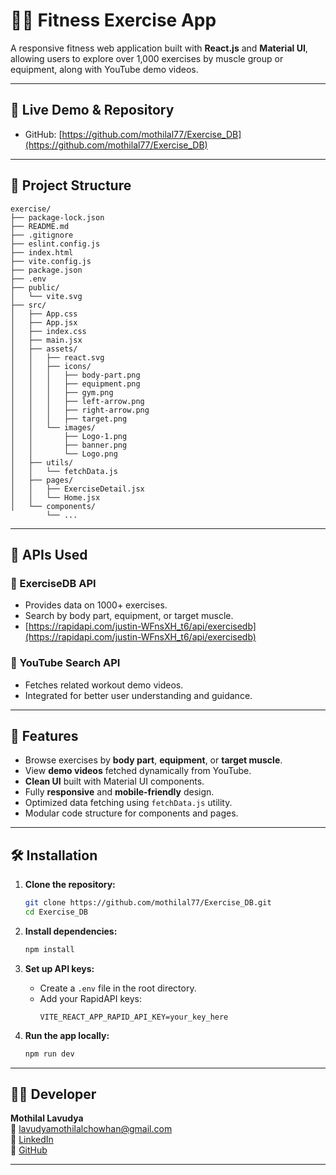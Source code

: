 
# 🏋️‍♂️ Fitness Exercise App

A responsive fitness web application built with **React.js** and **Material UI**, allowing users to explore over 1,000 exercises by muscle group or equipment, along with YouTube demo videos.

---

## 🔗 Live Demo & Repository

- GitHub: [https://github.com/mothilal77/Exercise_DB](https://github.com/mothilal77/Exercise_DB)

---

## 📁 Project Structure

```
exercise/
├── package-lock.json
├── README.md
├── .gitignore
├── eslint.config.js
├── index.html
├── vite.config.js
├── package.json
├── .env
├── public/
│   └── vite.svg
├── src/
│   ├── App.css
│   ├── App.jsx
│   ├── index.css
│   ├── main.jsx
│   ├── assets/
│   │   ├── react.svg
│   │   ├── icons/
│   │   │   ├── body-part.png
│   │   │   ├── equipment.png
│   │   │   ├── gym.png
│   │   │   ├── left-arrow.png
│   │   │   ├── right-arrow.png
│   │   │   ├── target.png
│   │   └── images/
│   │       ├── Logo-1.png
│   │       ├── banner.png
│   │       └── Logo.png
│   ├── utils/
│   │   └── fetchData.js
│   ├── pages/
│   │   ├── ExerciseDetail.jsx
│   │   └── Home.jsx
│   └── components/
        └── ...
```

---

## 📡 APIs Used

### 🔹 ExerciseDB API
- Provides data on 1000+ exercises.
- Search by body part, equipment, or target muscle.
- [https://rapidapi.com/justin-WFnsXH_t6/api/exercisedb](https://rapidapi.com/justin-WFnsXH_t6/api/exercisedb)

### 🔹 YouTube Search API
- Fetches related workout demo videos.
- Integrated for better user understanding and guidance.

---

## 🚀 Features

- Browse exercises by **body part**, **equipment**, or **target muscle**.
- View **demo videos** fetched dynamically from YouTube.
- **Clean UI** built with Material UI components.
- Fully **responsive** and **mobile-friendly** design.
- Optimized data fetching using `fetchData.js` utility.
- Modular code structure for components and pages.

---

## 🛠️ Installation

1. **Clone the repository:**
   ```bash
   git clone https://github.com/mothilal77/Exercise_DB.git
   cd Exercise_DB
   ```

2. **Install dependencies:**
   ```bash
   npm install
   ```

3. **Set up API keys:**
   - Create a `.env` file in the root directory.
   - Add your RapidAPI keys:
     ```env
     VITE_REACT_APP_RAPID_API_KEY=your_key_here
     ```

4. **Run the app locally:**
   ```bash
   npm run dev
   ```

---

## 👨‍💻 Developer

**Mothilal Lavudya**  
📧 lavudyamothilalchowhan@gmail.com  
🔗 [LinkedIn](https://www.linkedin.com/in/mothilal-lavudya-8934a2264)  
🐙 [GitHub](https://github.com/mothilal77)

---
